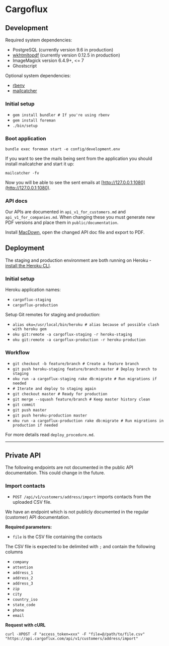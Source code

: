 # Cargoflux

## Development

Required system dependencies:

- PostgreSQL (currently version 9.6 in production)
- [wkhtmltopdf](http://wkhtmltopdf.org/downloads.html) (currently version 0.12.5 in production)
- ImageMagick version 6.4.9+, <= 7
- Ghostscript

Optional system dependencies:

- [rbenv](https://github.com/rbenv/rbenv#homebrew-on-mac-os-x)
- [mailcatcher](https://mailcatcher.me/)

### Initial setup

- `gem install bundler # If you're using rbenv`
- `gem install foreman`
- `./bin/setup`

### Boot application

    bundle exec foreman start -e config/development.env

If you want to see the mails being sent from the application you should install mailcatcher and start it up:

    mailcatcher -fv

Now you will be able to see the sent emails at [http://127.0.0.1:1080](http://127.0.0.1:1080).

### API docs

Our APIs are documented in `api_v1_for_customers.md` and `api_v1_for_companies.md`. When changing these you must generate new PDF versions and place them in `public/documentation`.

Install [MacDown](https://macdown.uranusjr.com/), open the changed API doc file and export to PDF.

## Deployment

The staging and production environment are both running on Heroku - [install the Heroku CLI](https://devcenter.heroku.com/articles/heroku-cli).

### Initial setup

Heroku application names:

- `cargoflux-staging`
- `cargoflux-production`

Setup Git remotes for staging and production:

- `alias oku=/usr/local/bin/heroku # alias because of possible clash with heroku gem`
- `oku git:remote -a cargoflux-staging -r heroku-staging`
- `oku git:remote -a cargoflux-production -r heroku-production`

### Workflow

- `git checkout -b feature/branch # Create a feature branch`
- `git push heroku-staging feature/branch:master # Deploy branch to staging`
- `oku run -a cargoflux-staging rake db:migrate # Run migrations if needed`
- `# Iterate and deploy to staging again`
- `git checkout master # Ready for production`
- `git merge --squash feature/branch # Keep master history clean`
- `git commit`
- `git push master`
- `git push heroku-production master`
- `oku run -a cargoflux-production rake db:migrate # Run migrations in production if needed`

For more details read `deploy_procedure.md`.

---

## Private API

The following endpoints are not documented in the public API documentation. This could change in the future.

### Import contacts

- `POST /api/v1/customers/address/import` imports contacts from the uploaded CSV file.

We have an endpoint which is not publicly documented in the regular (customer) API documentation.

**Required parameters:**

- `file` is the CSV file containing the contacts

The CSV file is expected to be delimited with `;` and contain the following columns

- `company`
- `attention`
- `address_1`
- `address_2`
- `address_3`
- `zip`
- `city`
- `country_iso`
- `state_code`
- `phone`
- `email`

**Request with cURL**

    curl -XPOST -F "access_token=xxx" -F "file=@/path/to/file.csv" "https://api.cargoflux.com/api/v1/customers/address/import"
